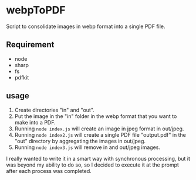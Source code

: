 # webpToPDF
Script to consolidate images in webp format into a single PDF file.

## Requirement
- node
- sharp
- fs
- pdfkit

## usage
1. Create directories "in" and "out".
2. Put the image in the "in" folder in the webp format that you want to make into a PDF.
3. Running `node index.js` will create an image in jpeg format in out/jpeg.
4. Running `node index2.js` will create a single PDF file "output.pdf" in the "out" directory by aggregating the images in out/jpeg.
5. Running `node index3.js` will remove in and out/jpeg images.

I really wanted to write it in a smart way with synchronous processing, but it was beyond my ability to do so, so I decided to execute it at the prompt after each process was completed.
